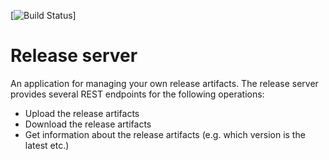 [![Build Status](https://travis-ci.com/Traeger-GmbH/release-server.svg?branch=master)]

# Release server

An application for managing your own release artifacts. The release server provides several REST endpoints for the following operations:

- Upload the release artifacts
- Download the release artifacts
- Get information about the release artifacts (e.g. which version is the latest etc.)
